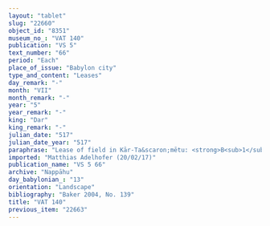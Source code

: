 ```yaml
---
layout: "tablet"
slug: "22660"
object_id: "8351"
museum_no_: "VAT 140"
publication: "VS 5"
text_number: "66"
period: "Each"
place_of_issue: "Babylon city"
type_and_content: "Leases"
day_remark: "-"
month: "VII"
month_remark: "-"
year: "5"
year_remark: "-"
king: "Dar"
king_remark: "-"
julian_date: "517"
julian_date_year: "517"
paraphrase: "Lease of field in Kār-Ta&scaron;mētu: <strong>B<sub>1</sub></strong> rents to <strong>A</strong> 1 kor of land in Kār-Ta&scaron;mētu, the dowry of <strong><sup>f</sup>B<sub>2</sub></strong>, of which the long side lies next to (the property of) <strong>C</strong>. The yearly rent for ten years amounts to 8;2.3 kor of dates, 10 loads of [palm-frond r]ibs (<em>huṣābu</em>), 20 palm-leaf baskets (<em>tuhallu</em>), 20 date baskets (<em>gip&ucirc;</em>) [date palm fibres? (<em>mangagu</em>) and x containers of pr]essed dates (<em>darīku</em>). <strong>A</strong> is to pay the guards&rsquo;s [fee (<em>kādu</em>) and the levy of the agricultural supervisor (<em>gugallu</em>). He is to deliver all the 8;2.3 kor of dates in the storehouse (<em>haṣāru</em>). He is to work all of the land and is responsible for the irrigation (<em>pūt &scaron;aq&ucirc;ti &scaron;a m&ecirc;</em>). A clause against pruning (<em>ar&ucirc; </em>D, <em>&uacute;-mar-ru</em>) any living part (<em>raṭbu</em>) (of the trees) and one against transgression of the agreement on pain of paying 1/3 mina of silver follow. 3 witnesses and the scribe (Bēl-erība/&Scaron;ākin-&scaron;umi//&Scaron;ig&ucirc;a). Addendum: each party has taken a copy. The Dilmun date palms belong to <strong>B<sub>1</sub></strong>. The land is at <strong>A</strong>&rsquo;s disposal from Ta&scaron;rītu (VII) of the 6<sup>th</sup> year.<br /> &nbsp;<br /> <strong>A </strong>= Habaṣīru/Bēl-rēmanni//Egibi;<strong> B<sub>1</sub></strong> = Iddin-Nab&ucirc;/Nab&ucirc;-bān-zēri//Nappāhu; <strong><sup>f</sup>B<sub>2</sub></strong> = <sup>f</sup>Ina-Esagil-ram&acirc;t/Balāṭu//Egibi; <strong>C</strong> = the son of A&scaron;lāku<br /> &nbsp;"
imported: "Matthias Adelhofer (20/02/17)"
publication_name: "VS 5 66"
archive: "Nappāhu"
day_babylonian_: "13"
orientation: "Landscape"
bibliography: "Baker 2004, No. 139"
title: "VAT 140"
previous_item: "22663"
---
```

